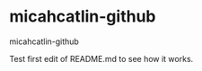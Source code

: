 micahcatlin-github
==================

micahcatlin-github

Test first edit of README.md to see how it works.